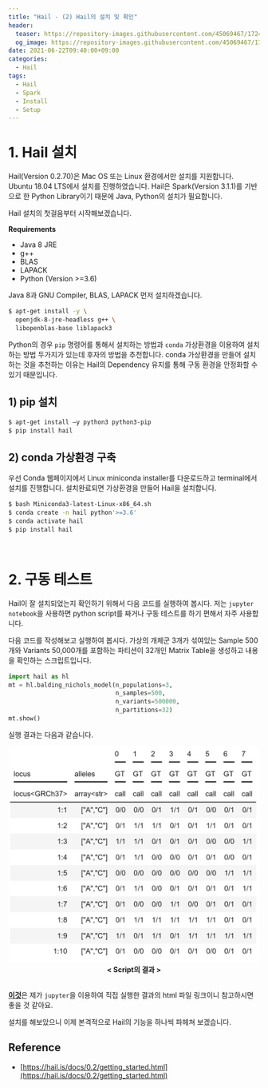 ```yaml
---
title: "Hail - (2) Hail의 설치 및 확인"
header:
  teaser: https://repository-images.githubusercontent.com/45069467/17243d00-7409-11ea-8faa-f09d532a9e98
  og_image: https://repository-images.githubusercontent.com/45069467/17243d00-7409-11ea-8faa-f09d532a9e98
date: 2021-06-22T09:40:00+09:00
categories:
  - Hail
tags:
  - Hail
  - Spark
  - Install
  - Setup
---
```



# 1. Hail 설치

Hail(Version 0.2.70)은 Mac OS 또는 Linux 환경에서만 설치를 지원합니다. Ubuntu 18.04 LTS에서 설치를 진행하였습니다. Hail은 Spark(Version 3.1.1)를 기반으로 한 Python Library이기 때문에 Java, Python의 설치가 필요합니다.

Hail 설치의 첫걸음부터 시작해보겠습니다.

**Requirements**
- Java 8 JRE
- g++
- BLAS
- LAPACK
- Python (Version >=3.6)

Java 8과 GNU Compiler, BLAS, LAPACK 먼저 설치하겠습니다.

```sh
$ apt-get install -y \
  openjdk-8-jre-headless g++ \
  libopenblas-base liblapack3
```

Python의 경우 `pip` 명령어를 통해서 설치하는 방법과 `conda` 가상환경을 이용하여 설치하는 방법 두가지가 있는데 후자의 방법을 추천합니다.
conda 가상환경을 만들어 설치하는 것을 추천하는 이유는 Hail의 Dependency 유지를 통해 구동 환경을 안정화할 수 있기 때문입니다.

## 1) pip 설치

```sh
$ apt-get install –y python3 python3-pip
$ pip install hail
```

## 2) conda 가상환경 구축

우선 Conda 웹페이지에서 Linux miniconda installer를 다운로드하고 terminal에서 설치를 진행합니다.
설치완료되면 가상환경을 만들어 Hail을 설치합니다.
```sh
$ bash Miniconda3-latest-Linux-x86_64.sh
$ conda create -n hail python'>=3.6'
$ conda activate hail
$ pip install hail
```

<br>

# 2. 구동 테스트

Hail이 잘 설치되었는지 확인하기 위해서 다음 코드를 실행하여 봅시다. 저는 `jupyter notebook`을 사용하면 python script를 짜거나 구동 테스트를 하기 편해서 자주 사용합니다.

다음 코드를 작성해보고 실행하여 봅시다. 가상의 개체군 3개가 섞여있는 Sample 500개와 Variants 50,000개를 포함하는 파티션이 32개인 Matrix Table을 생성하고 내용을 확인하는 스크립트입니다.

```python
import hail as hl
mt = hl.balding_nichols_model(n_populations=3,
                              n_samples=500,
                              n_variants=500000,
                              n_partitions=32)
mt.show()
```

실행 결과는 다음과 같습니다.

<center>
  <img data-action="zoom" src="/assets/images/hail_script_result.jpg" alt="script-result" width="800"/>
  <br>
  <b>
    < Script의 결과 >
  </b>
</center>
<br>

[**이것**][1]은 제가 `jupyter`을 이용하여 직접 실행한 결과의 html 파일 링크이니 참고하시면 좋을 것 같아요.

설치를 해보았으니 이제 본격적으로 Hail의 기능을 하나씩 파헤쳐 보겠습니다.


Reference
---
- [https://hail.is/docs/0.2/getting_started.html](https://hail.is/docs/0.2/getting_started.html)


[1]:/assets/files/hail_test.html